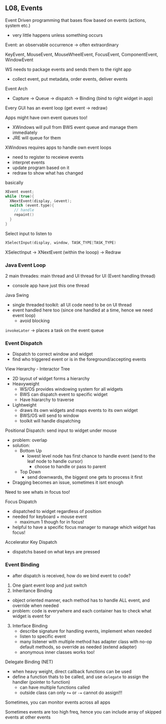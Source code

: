 ## L08, Events
Event Driven programming that bases flow based on events (actions, system etc.)
- very little happens unless something occurs

Event: an observable occurrence -> often extraordinary

KeyEvent, MouseEvent, MouseWheelEvent, FocusEvent, ComponentEvent, WindowEvent

WS needs to package events and sends them to the right app
- collect event, put metadata, order events, deliver events

Event Arch
- Capture -> Queue -> dispatch -> Binding (bind to right widget in app)

Every GUI has an event loop (get event -> redraw)

Apps might have own event queues too!
- XWindows will pull from BWS event queue and manage them immediately
- JRE will queue for them

XWindows requires apps to handle own event loops
- need to register to receieve events
- interpret events
- update program based on it
- redraw to show what has changed

basically
```c++
XEvent event;
while (true){
  XNextEvent(display, &event);
  switch (event.type){
    // handle
    repaint()
  }
}
```

Select input to listen to
```c++
XSelectInput(display, window, TASK_TYPE|TASK_TYPE)
```
XSelectInput -> XNextEvent (within the looop) -> Redraw

### Java Event Loop
2 main threades: main thread and UI thread for UI (Event handling thread)
- console app have just this one thread

Java Swing
- single threaded toolkit: all UI code need to be on UI thread
- event handled here too (since one handled at a time, hence we need event loop)
  - avoid blocking

`invokeLater` -> places a task on the event queue

### Event Dispatch
- Dispatch to correct window and widget
- find who triggered event or is in the foreground/accepting events

View Herarchy - Interactor Tree
- 2D layout of widget forms a hierarchy
- Heavyweight
  - WS/OS provides windowing system for all widgets
  - BWS can dispatch event to specific widget
  - Have hiararchy to traverse
- Lightweight
  - draws its own widgets and maps events to its own widget
  - BWS/OS will send to window
  - toolkit will handle dispatching

Positional Dispatch: send input to widget under mouse
- problem: overlap
- solution:
  - Bottom Up
    - lowest level node has first chance to handle event (send to the leaf node to handle cursor)
      - choose to handle or pass to parent
  - Top Down
    - send downwards, the biggest one gets to process it first
- Dragging becomes an issue, sometimes it isnt enough

Need to see whats in focus too!

Focus Dispatch
- dispatched to widget regardless of position
- needed for keyboard + mouse event
  - maximum 1 though for in focus!
- helpful to have a specific focus manager to manage which widget has focus!

Accelerator Key Dispatch
- dispatchs based on what keys are pressed

### Event Binding
- after dispatch is received, how do we bind event to code?

1. One giant event loop and just switch
2. Inheritance Binding
  - object oriented manner, each method has to handle ALL event, and override when needed
  - problem: code is everywhere and each container has to check what widget is event for
3. Interface Binding
   - describe signature for handling events, implement when needed
   - listen to specific event
   - many listener with multiple method has adapter class with no-op default methods, so override as needed (extend adapter)
   - anonymous inner classes works too!


Delegate Binding (NET)
- when heavy weight, direct callback functions can be used
- define a function thats to be called, and use `delegate` to assign the handler (pointer to function)
  - can have multiple functions called
  - outside class can only `+=` or `-=` cannot do assign!!!

Sometimes, you can monitor events across all apps

Sometimes events are too high freq, hence you can include array of skipped events at other events


